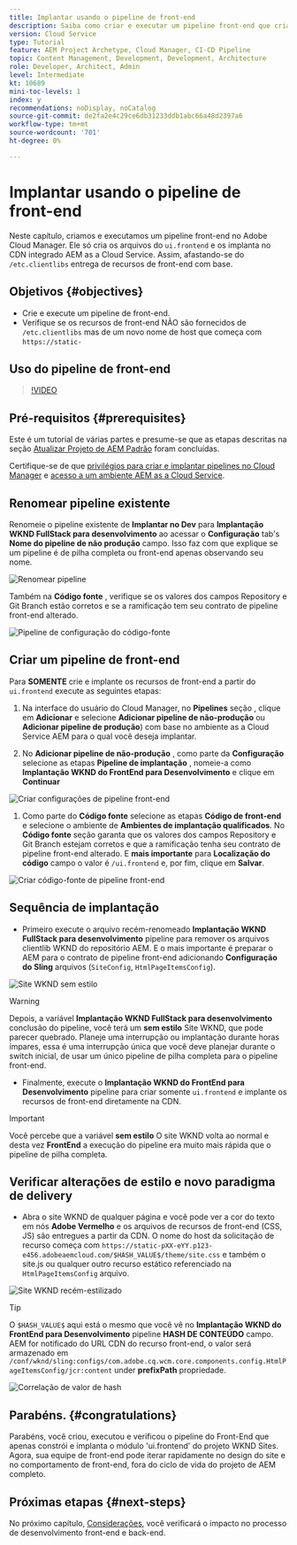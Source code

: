 ```yaml
---
title: Implantar usando o pipeline de front-end
description: Saiba como criar e executar um pipeline front-end que cria recursos front-end e implanta no CDN integrado AEM as a Cloud Service.
version: Cloud Service
type: Tutorial
feature: AEM Project Archetype, Cloud Manager, CI-CD Pipeline
topic: Content Management, Development, Development, Architecture
role: Developer, Architect, Admin
level: Intermediate
kt: 10689
mini-toc-levels: 1
index: y
recommendations: noDisplay, noCatalog
source-git-commit: de2fa2e4c29ce6db31233ddb1abc66a48d2397a6
workflow-type: tm+mt
source-wordcount: '701'
ht-degree: 0%

---
```



# Implantar usando o pipeline de front-end

Neste capítulo, criamos e executamos um pipeline front-end no Adobe Cloud Manager. Ele só cria os arquivos do `ui.frontend` e os implanta no CDN integrado AEM as a Cloud Service. Assim, afastando-se do  `/etc.clientlibs` entrega de recursos de front-end com base.


## Objetivos {#objectives}

* Crie e execute um pipeline de front-end.
* Verifique se os recursos de front-end NÃO são fornecidos de `/etc.clientlibs` mas de um novo nome de host que começa com `https://static-`

## Uso do pipeline de front-end

>[!VIDEO](https://video.tv.adobe.com/v/3409420/)

## Pré-requisitos {#prerequisites}

Este é um tutorial de várias partes e presume-se que as etapas descritas na seção [Atualizar Projeto de AEM Padrão](./update-project.md) foram concluídas.

Certifique-se de que [privilégios para criar e implantar pipelines no Cloud Manager](https://experienceleague.adobe.com/docs/experience-manager-cloud-manager/content/requirements/users-and-roles.html?lang=en#role-definitions) e [acesso a um ambiente AEM as a Cloud Service](https://experienceleague.adobe.com/docs/experience-manager-cloud-service/content/implementing/using-cloud-manager/manage-environments.html).

## Renomear pipeline existente

Renomeie o pipeline existente de __Implantar no Dev__ para  __Implantação WKND FullStack para desenvolvimento__ ao acessar o __Configuração__ tab&#39;s __Nome do pipeline de não produção__ campo. Isso faz com que explique se um pipeline é de pilha completa ou front-end apenas observando seu nome.

![Renomear pipeline](assets/fullstack-wknd-deploy-dev-pipeline.png)


Também na __Código fonte__ , verifique se os valores dos campos Repository e Git Branch estão corretos e se a ramificação tem seu contrato de pipeline front-end alterado.

![Pipeline de configuração do código-fonte](assets/fullstack-wknd-source-code-config.png)


## Criar um pipeline de front-end

Para __SOMENTE__ crie e implante os recursos de front-end a partir do `ui.frontend` execute as seguintes etapas:

1. Na interface do usuário do Cloud Manager, no __Pipelines__ seção , clique em __Adicionar__ e selecione __Adicionar pipeline de não-produção__ ou __Adicionar pipeline de produção__) com base no ambiente as a Cloud Service AEM para o qual você deseja implantar.

1. No __Adicionar pipeline de não-produção__ , como parte da __Configuração__ selecione as etapas __Pipeline de implantação__ , nomeie-a como __Implantação WKND do FrontEnd para Desenvolvimento__ e clique em __Continuar__

![Criar configurações de pipeline front-end](assets/create-frontend-pipeline-configs.png)

1. Como parte do __Código fonte__ selecione as etapas __Código de front-end__ e selecione o ambiente de __Ambientes de implantação qualificados__. No __Código fonte__ seção garanta que os valores dos campos Repository e Git Branch estejam corretos e que a ramificação tenha seu contrato de pipeline front-end alterado.
E __mais importante__ para __Localização do código__ campo o valor é `/ui.frontend` e, por fim, clique em __Salvar__.

![Criar código-fonte de pipeline front-end](assets/create-frontend-pipeline-source-code.png)


## Sequência de implantação

* Primeiro execute o arquivo recém-renomeado __Implantação WKND FullStack para desenvolvimento__ pipeline para remover os arquivos clientlib WKND do repositório AEM. E o mais importante é preparar o AEM para o contrato de pipeline front-end adicionando __Configuração do Sling__ arquivos (`SiteConfig`, `HtmlPageItemsConfig`).

![Site WKND sem estilo](assets/unstyled-wknd-site.png)

>[!WARNING]
>
>Depois, a variável __Implantação WKND FullStack para desenvolvimento__ conclusão do pipeline, você terá um __sem estilo__ Site WKND, que pode parecer quebrado. Planeje uma interrupção ou implantação durante horas ímpares, essa é uma interrupção única que você deve planejar durante o switch inicial, de usar um único pipeline de pilha completa para o pipeline front-end.


* Finalmente, execute o __Implantação WKND do FrontEnd para Desenvolvimento__ pipeline para criar somente `ui.frontend` e implante os recursos de front-end diretamente na CDN.

>[!IMPORTANT]
>
>Você percebe que a variável __sem estilo__ O site WKND volta ao normal e desta vez __FrontEnd__ a execução do pipeline era muito mais rápida que o pipeline de pilha completa.

## Verificar alterações de estilo e novo paradigma de delivery

* Abra o site WKND de qualquer página e você pode ver a cor do texto em nós __Adobe Vermelho__ e os arquivos de recursos de front-end (CSS, JS) são entregues a partir da CDN. O nome do host da solicitação de recurso começa com `https://static-pXX-eYY.p123-e456.adobeaemcloud.com/$HASH_VALUE$/theme/site.css` e também o site.js ou qualquer outro recurso estático referenciado na `HtmlPageItemsConfig` arquivo.


![Site WKND recém-estilizado](assets/newly-styled-wknd-site.png)



>[!TIP]
>
>O `$HASH_VALUE$` aqui está o mesmo que você vê no __Implantação WKND do FrontEnd para Desenvolvimento__  pipeline __HASH DE CONTEÚDO__ campo. AEM for notificado do URL CDN do recurso front-end, o valor será armazenado em `/conf/wknd/sling:configs/com.adobe.cq.wcm.core.components.config.HtmlPageItemsConfig/jcr:content` under __prefixPath__ propriedade.


![Correlação de valor de hash](assets/hash-value-correlartion.png)



## Parabéns.  {#congratulations}

Parabéns, você criou, executou e verificou o pipeline do Front-End que apenas constrói e implanta o módulo &#39;ui.frontend&#39; do projeto WKND Sites. Agora, sua equipe de front-end pode iterar rapidamente no design do site e no comportamento de front-end, fora do ciclo de vida do projeto de AEM completo.

## Próximas etapas {#next-steps}

No próximo capítulo, [Considerações](considerations.md), você verificará o impacto no processo de desenvolvimento front-end e back-end.
